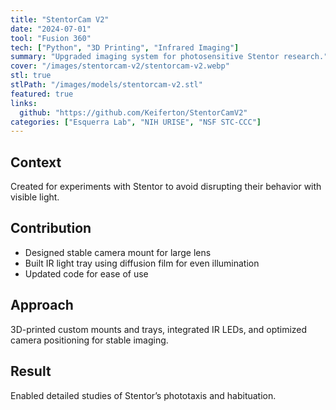 ```yaml
---
title: "StentorCam V2"
date: "2024-07-01"
tool: "Fusion 360"
tech: ["Python", "3D Printing", "Infrared Imaging"]
summary: "Upgraded imaging system for photosensitive Stentor research."
cover: "/images/stentorcam-v2/stentorcam-v2.webp"
stl: true
stlPath: "/images/models/stentorcam-v2.stl"
featured: true
links:
  github: "https://github.com/Keiferton/StentorCamV2"
categories: ["Esquerra Lab", "NIH URISE", "NSF STC-CCC"]
---
```

## Context
Created for experiments with Stentor to avoid disrupting their behavior with visible light.

## Contribution
- Designed stable camera mount for large lens
- Built IR light tray using diffusion film for even illumination
- Updated code for ease of use

## Approach
3D-printed custom mounts and trays, integrated IR LEDs, and optimized camera positioning for stable imaging.

## Result
Enabled detailed studies of Stentor’s phototaxis and habituation.
